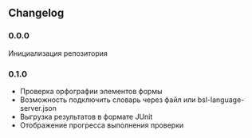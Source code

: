 ## Changelog

### 0.0.0

Инициализация репозитория

### 0.1.0

* Проверка орфографии элементов формы
* Возможность подключить словарь через файл или bsl-language-server.json
* Выгрузка результатов в формате JUnit
* Отображение прогресса выполнения проверки
